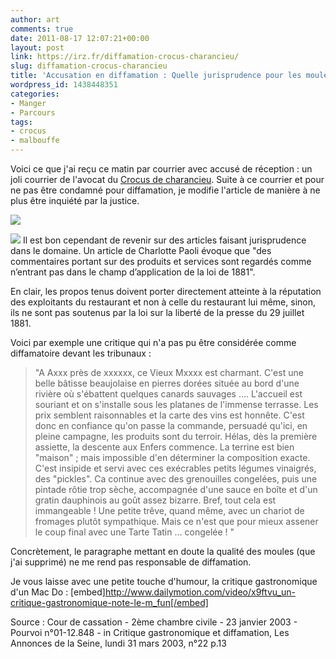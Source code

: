```yaml
---
author: art
comments: true
date: 2011-08-17 12:07:21+00:00
layout: post
link: https://irz.fr/diffamation-crocus-charancieu/
slug: diffamation-crocus-charancieu
title: 'Accusation en diffamation : Quelle jurisprudence pour les moules ?'
wordpress_id: 1438448351
categories:
- Manger
- Parcours
tags:
- crocus
- malbouffe
---
```


Voici ce que j'ai reçu ce matin par courrier avec accusé de réception : un joli courrier de l'avocat du [Crocus de charancieu](https://irz.fr/restaurant-le-crocus-charancieu-moules-frites). Suite à ce courrier et pour ne pas être condamné pour diffamation, je modifie l'article de manière à ne plus être inquiété par la justice.

[![](https://static.irz.fr/2011/08/Image-2-e1313605677928-613x1024.jpg)](https://static.irz.fr/2011/08/Image-2-e1313605677928.jpg)

[![](https://static.irz.fr/2011/08/Image-3-e1313605630884-1024x910.jpg)](https://static.irz.fr/2011/08/Image-3-e1313605630884.jpg)
Il est bon cependant de revenir sur des articles faisant jurisprudence dans le domaine. Un article de Charlotte Paoli évoque que "des commentaires portant sur des produits et services sont regardés comme n’entrant pas dans le champ d’application de la loi de 1881".

En clair, les propos tenus doivent porter directement atteinte à la réputation des exploitants du restaurant et non à celle du restaurant lui même, sinon, ils ne sont pas soutenus par la loi sur la liberté de la presse du 29 juillet 1881.

Voici par exemple une critique qui n'a pas pu être considérée comme diffamatoire devant les tribunaux :


<blockquote>"A Axxx près de xxxxxx, ce Vieux Mxxxx est charmant. C'est une belle bâtisse beaujolaise en pierres dorées située au bord d'une rivière où s'ébattent quelques canards sauvages .... L'accueil est souriant et on s'installe sous les platanes de l'immense terrasse. Les prix semblent raisonnables et la carte des vins est honnête. C'est donc en confiance qu'on passe la commande, persuadé qu'ici, en pleine campagne, les produits sont du terroir. Hélas, dès la première assiette, la descente aux Enfers commence. La terrine est bien "maison" ; mais impossible d'en déterminer la composition exacte. C'est insipide et servi avec ces exécrables petits légumes vinaigrés, des "pickles". Ca continue avec des grenouilles congelées, puis une pintade rôtie trop sèche, accompagnée d'une sauce en boîte et d'un gratin dauphinois au goût assez bizarre. Bref, tout cela est immangeable ! Une petite trêve, quand même, avec un chariot de fromages plutôt sympathique. Mais ce n'est que pour mieux assener le coup final avec une Tarte Tatin ... congelée ! "</blockquote>


Concrètement, le paragraphe mettant en doute la qualité des moules (que j'ai supprimé) ne me rend pas responsable de diffamation.

Je vous laisse avec une petite touche d'humour, la critique gastronomique d'un Mac Do :
[embed]http://www.dailymotion.com/video/x9ftvu_un-critique-gastronomique-note-le-m_fun[/embed]

Source : Cour de cassation - 2ème chambre civile - 23 janvier 2003 - Pourvoi n°01-12.848 - in Critique gastronomique et diffamation, Les Annonces de la Seine, lundi 31 mars 2003, n°22 p.13
